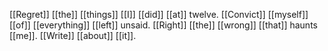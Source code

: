 [[Regret]] [[the]] [[things]] [[I]] [[did]] [[at]] twelve. [[Convict]] [[myself]] [[of]] [[everything]] [[left]] unsaid. [[Right]] [[the]] [[wrong]] [[that]] haunts [[me]]. [[Write]] [[about]] [[it]].  